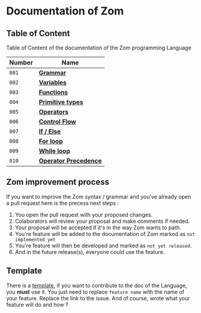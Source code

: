 # Documentation of Zom

## Table of Content
Table of Content of the documentation of the Zom programming Language

| Number |               Name               |
| ------ | -------------------------------- | 
|  `001` | [**Grammar**][001]               |
|  `002` | [**Variables**][002]             |
|  `003` | [**Functions**][003]             |
|  `004` | [**Primitive types**][004]       |
|  `005` | [**Operators**][005]             |
|  `006` | [**Control Flow**][006]          |
|  `007` | [**If / Else**][007]             |
|  `008` | [**For loop**][008]              |
|  `009` | [**While loop**][009]            |
|  `010` | [**Operator Precedence**][010]   |

[001]: /docs/lang/001-grammar.md
[002]: /docs/lang/002-variables.md
[003]: /docs/lang/003-functions.md
[004]: /docs/lang/004-primitive-types.md
[005]: /docs/lang/005-operators.md
[006]: /docs/lang/006-control-flow.md
[007]: /docs/lang/007-if-else.md
[008]: /docs/lang/008-for-loop.md
[009]: /docs/lang/009-while-loop.md
[010]: /docs/lang/010-operator-precedence.md

## Zom improvement process
If you want to improve the Zom syntax / grammar and you've already open a pull request here is the precess next steps :

1. You open the pull request with your proposed changes.
2. Colaborators will review your proposal and make comments if needed.
3. Your proposal will be accepted if it's in the way Zom wants to path.
4. You're feature will be added to the documentation of Zom marked as `not implemented yet`
5. You're feature will then be developed and marked as `not yet released`.
6. And in the future release(s), everyone could use the feature.

## Template

There is a [template](/docs/xxx-template.md), if you want to contribute to the doc of the Language, you **must** use it.
You just need to replace `feature name` with the name of your feature. Replace the link to the issue. And of course, wrote what your feature will do and how ?
